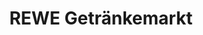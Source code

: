---
title: "REWE Getränkemarkt"
url: /berlin/rewe-getraenkemarkt-rummelsburger-strasse/
shop: Getränke
---
